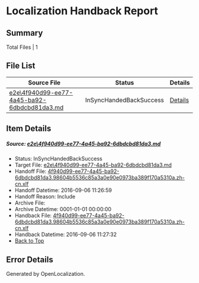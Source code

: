# <a name='report-top'></a> Localization Handback Report

## Summary
 Total Files | 1

## File List
 Source File | Status | Details 
 ----------- | ------ | ------- 
 [e2e\4f940d99-ee77-4a45-ba92-6dbdcbd81da3.md](https://github.com/OpenLocalizationTestOrg/ol-test0/blob/fce2e075aebbe751de27867eeaf80866b4b38618/e2e/4f940d99-ee77-4a45-ba92-6dbdcbd81da3.md) | InSyncHandedBackSuccess | [Details](#e4366003189ef076844b074338cc433d8c6bb0e31)

## Item Details
##### <a name='e4366003189ef076844b074338cc433d8c6bb0e31'></a> Source: [e2e\4f940d99-ee77-4a45-ba92-6dbdcbd81da3.md](https://github.com/OpenLocalizationTestOrg/ol-test0/blob/fce2e075aebbe751de27867eeaf80866b4b38618/e2e/4f940d99-ee77-4a45-ba92-6dbdcbd81da3.md)
* Status: InSyncHandedBackSuccess
* Target File: [e2e\4f940d99-ee77-4a45-ba92-6dbdcbd81da3.md](https://github.com/OpenLocalizationTestOrg/ol-test0-zhcn/blob/9f69945746e71d202b2e9499ed87a2bb08137caa/e2e/4f940d99-ee77-4a45-ba92-6dbdcbd81da3.md)
* Handoff File: [4f940d99-ee77-4a45-ba92-6dbdcbd81da3.98604b5536c85a3a0e90e0973ba389f170a5310a.zh-cn.xlf](https://github.com/OpenLocalizationTestOrg/ol-test0-handoff/blob/e0fb3ac43ae3d65670107181479ae7239f9dac84/ol-handoff/OpenLocalizationTestOrg/ol-test0-zhcn/ci/ht/4f940d99-ee77-4a45-ba92-6dbdcbd81da3.98604b5536c85a3a0e90e0973ba389f170a5310a.zh-cn.xlf)
* Handoff Datetime: 2016-09-06 11:26:59
* Handoff Reason: Include
* Archive File: 
* Archive Datetime: 0001-01-01 00:00:00
* Handback File: [4f940d99-ee77-4a45-ba92-6dbdcbd81da3.98604b5536c85a3a0e90e0973ba389f170a5310a.zh-cn.xlf](https://github.com/OpenLocalizationTestOrg/ol-test0-handback/blob/c7462a4a636347e33c27905fa38d7d8c0ef9d621/ol-handback/OpenLocalizationTestOrg/ol-test0-zhcn/ci/ht/4f940d99-ee77-4a45-ba92-6dbdcbd81da3.98604b5536c85a3a0e90e0973ba389f170a5310a.zh-cn.xlf)
* Handback Datetime: 2016-09-06 11:27:32
* [Back to Top](#report-top)


## Error Details

Generated by OpenLocalization.
